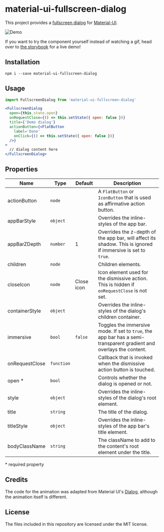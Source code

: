 # material-ui-fullscreen-dialog
This project provides a [fullscreen dialog][dialogspec] for [Material-UI][mui].

![Demo](demo.gif)

If you want to try the component yourself instead of watching a gif, head over to [the storybook][gh-pages] for a live demo!

## Installation
```shell
npm i --save material-ui-fullscreen-dialog
```

## Usage


```jsx
import FullscreenDialog from 'material-ui-fullscreen-dialog'

<FullscreenDialog
  open={this.state.open}
  onRequestClose={() => this.setState({ open: false })}
  title={'Demo dialog'}
  actionButton={<FlatButton
    label='Done'
    onClick={() => this.setState({ open: false })}
  />}
>
  // dialog content here
</FullscreenDialog>
```

## Properties
| Name | Type | Default | Description |
| --- | --- | --- | --- |
| actionButton | `node` | | A `FlatButton` or `IconButton` that is used as affirmative action button. |
| appBarStyle | `object` | | Overrides the inline-styles of the app bar. |
| appBarZDepth | `number` | 1 | Overrides the z-depth of the app bar, will affect its shadow. This is ignored if immersive is set to `true`. |
| children | `node` | | Children elements. |
| closeIcon | `node` | Close icon | Icon element used for the dismissive action. This is hidden if `onRequestClose` is not set. |
| containerStyle | `object` | | Overrides the inline-styles of the dialog's children container. |
| immersive | `bool` | `false` | Toggles the immersive mode. If set to `true`, the app bar has a semi-transparent gradient and overlays the content. |
| onRequestClose | `function` | | Callback that is invoked when the dismissive action button is touched. |
| open * | `bool` | | Controls whether the dialog is opened or not. |
| style | `object` | | Overrides the inline-styles of the dialog's root element. |
| title | `string` | | The title of the dialog. |
| titleStyle | `object` | | Overrides the inline-styles of the app bar's title element. |
| bodyClassName | `string` | | The className to add to the content's root element under the title. |

\* required property

## Credits
The code for the animation was adapted from Material UI's [Dialog][mui-dialog], although the animation itself is different.

## License
The files included in this repository are licensed under the MIT license.

[dialogspec]: https://material.io/guidelines/components/dialogs.html#dialogs-specs
[mui]: http://www.material-ui.com/#/
[gh-pages]: https://teamwertarbyte.github.io/material-ui-fullscreen-dialog/
[mui-dialog]: https://github.com/callemall/material-ui/blob/master/src/Dialog/Dialog.js
